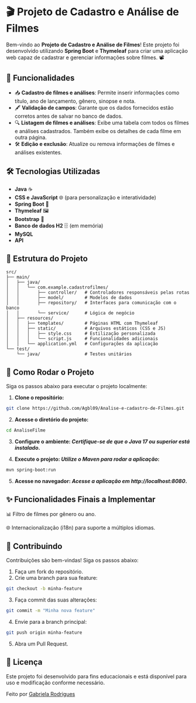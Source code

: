 # 🎬 Projeto de Cadastro e Análise de Filmes

Bem-vindo ao **Projeto de Cadastro e Análise de Filmes**! Este projeto foi desenvolvido utilizando **Spring Boot** e **Thymeleaf** para criar uma aplicação web capaz de cadastrar e gerenciar informações sobre filmes. 📽️

## 📝 Funcionalidades
- 📥 **Cadastro de filmes e análises**: Permite inserir informações como título, ano de lançamento, gênero, sinopse e nota.
- 🖋️ **Validação de campos**: Garante que os dados fornecidos estão corretos antes de salvar no banco de dados.
- 🔍 **Listagem de filmes e análises**: Exibe uma tabela com todos os filmes e análises cadastrados. Também exibe os detalhes de cada filme em outra página. 
- 🛠️ **Edição e exclusão**: Atualize ou remova informações de filmes e análises existentes.

## 🛠️ Tecnologias Utilizadas
- **Java** ☕
- **CSS e JavaScript** 🌐 (para personalização e interatividade)
- **Spring Boot** 🚀
- **Thymeleaf** 🖼️
- **Bootstrap** 🎨
- **Banco de dados H2** 🗄️ (em memória)
- **MySQL**
- **API**

## 📂 Estrutura do Projeto
```plaintext
src/
├── main/
│   ├── java/
│   │   └── com.example.cadastrofilmes/
│   │       ├── controller/   # Controladores responsáveis pelas rotas
│   │       ├── model/        # Modelos de dados
│   │       ├── repository/   # Interfaces para comunicação com o banco
│   │       └── service/      # Lógica de negócio
│   ├── resources/
│   │   ├── templates/        # Páginas HTML com Thymeleaf
│   │   ├── static/           # Arquivos estáticos (CSS e JS)
│   │   │   ├── style.css     # Estilização personalizada
│   │   │   └── script.js     # Funcionalidades adicionais
│   │   └── application.yml   # Configurações da aplicação
└── test/
    └── java/                 # Testes unitários
```
## 🚀 Como Rodar o Projeto

Siga os passos abaixo para executar o projeto localmente:

1. **Clone o repositório:**

```bash
git clone https://github.com/Agbl09/Analise-e-cadastro-de-Filmes.git
```

2. **Acesse o diretório do projeto:**

``` bash
cd AnaliseFilme
```

3. **Configure o ambiente: _Certifique-se de que o Java 17 ou superior está instalado_.**

4. **Execute o projeto: _Utilize o Maven para rodar a aplicação_:**
```bash
mvn spring-boot:run
```

5. **Acesse no navegador: _Acesse a aplicação em http://localhost:8080_.**

## ✨ Funcionalidades Finais a Implementar

📊 Filtro de filmes por gênero ou ano.

🌐 Internacionalização (i18n) para suporte a múltiplos idiomas.

## 🤝 Contribuindo

Contribuições são bem-vindas! Siga os passos abaixo:

1. Faça um fork do repositório.
2. Crie uma branch para sua feature:
  
```bash
git checkout -b minha-feature
```

3. Faça commit das suas alterações:
  
```bash
git commit -m "Minha nova feature"
```

4. Envie para a branch principal:
  
```bash
git push origin minha-feature
```
5. Abra um Pull Request.

## 📝 Licença
   Este projeto foi desenvolvido para fins educacionais e está disponível para uso e modificação conforme necessário.

   Feito por [Gabriela Rodrigues](https://github.com/Agbl09)
